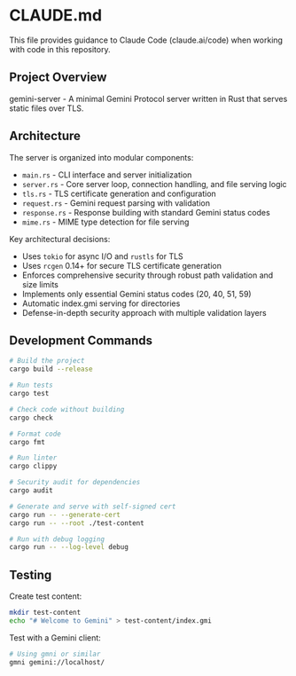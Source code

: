 # CLAUDE.md

This file provides guidance to Claude Code (claude.ai/code) when working with code in this repository.

## Project Overview

gemini-server - A minimal Gemini Protocol server written in Rust that serves static files over TLS.

## Architecture

The server is organized into modular components:

- `main.rs` - CLI interface and server initialization
- `server.rs` - Core server loop, connection handling, and file serving logic
- `tls.rs` - TLS certificate generation and configuration
- `request.rs` - Gemini request parsing with validation
- `response.rs` - Response building with standard Gemini status codes
- `mime.rs` - MIME type detection for file serving

Key architectural decisions:
- Uses `tokio` for async I/O and `rustls` for TLS
- Uses `rcgen` 0.14+ for secure TLS certificate generation
- Enforces comprehensive security through robust path validation and size limits
- Implements only essential Gemini status codes (20, 40, 51, 59)
- Automatic index.gmi serving for directories
- Defense-in-depth security approach with multiple validation layers

## Development Commands

```bash
# Build the project
cargo build --release

# Run tests
cargo test

# Check code without building
cargo check

# Format code
cargo fmt

# Run linter
cargo clippy

# Security audit for dependencies
cargo audit

# Generate and serve with self-signed cert
cargo run -- --generate-cert
cargo run -- --root ./test-content

# Run with debug logging
cargo run -- --log-level debug
```

## Testing

Create test content:
```bash
mkdir test-content
echo "# Welcome to Gemini" > test-content/index.gmi
```

Test with a Gemini client:
```bash
# Using gmni or similar
gmni gemini://localhost/
```